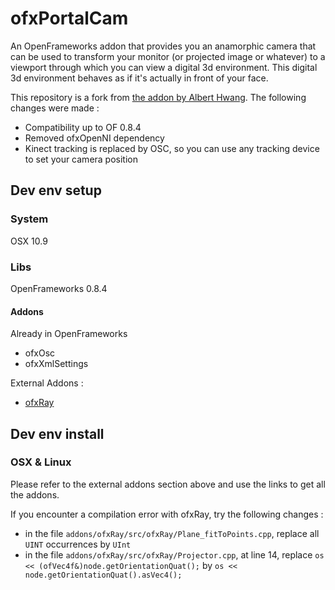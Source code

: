 # ofxPortalCam

An OpenFrameworks addon that provides you an anamorphic camera that can be used to transform your monitor (or projected image or whatever) to a viewport through which you can view a digital 3d environment.  This digital 3d environment behaves as if it's actually in front of your face.

This repository is a fork from [the addon by Albert Hwang](https://github.com/Albert/ofxPortalCam).
The following changes were made : 

- Compatibility up to OF 0.8.4
- Removed ofxOpenNI dependency
- Kinect tracking is replaced by OSC, so you can use any tracking device to set your camera position

## Dev env setup

### System

OSX 10.9

### Libs

OpenFrameworks 0.8.4 

#### Addons

Already in OpenFrameworks

- ofxOsc
- ofxXmlSettings

External Addons :

- [ofxRay](https://github.com/elliotwoods/ofxRay)

## Dev env install

### OSX & Linux

Please refer to the external addons section above and use the links to get all the addons.

If you encounter a compilation error with ofxRay, try the following changes : 

- in the file `addons/ofxRay/src/ofxRay/Plane_fitToPoints.cpp`, replace all `UINT` occurrences by `UInt`
- in the file `addons/ofxRay/src/ofxRay/Projector.cpp`, at line 14, replace `os << (ofVec4f&)node.getOrientationQuat();` by `os << node.getOrientationQuat().asVec4();`
